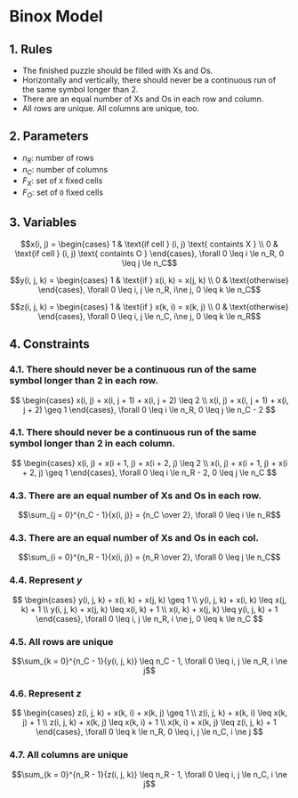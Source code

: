 # Binox Model

## 1. Rules

- The finished puzzle should be filled with Xs and Os.
- Horizontally and vertically, there should never be a continuous run of the same symbol longer than 2.
- There are an equal number of Xs and Os in each row and column.
- All rows are unique. All columns are unique, too.


## 2. Parameters
- $n_R$: number of rows
- $n_C$: number of columns
- $F_X$: set of `X` fixed cells
- $F_O$: set of `O` fixed cells

## 3. Variables

$$x(i, j) = \begin{cases}
    1 & \text{if cell } (i, j) \text{ containts X } \\
    0 & \text{if cell } (i, j) \text{ containts O }
\end{cases}, \forall 0 \leq i \le n_R, 0 \leq j \le n_C$$

$$y(i, j, k) = \begin{cases}
    1 & \text{if } x(i, k) = x(j, k) \\
    0 & \text{otherwise}
\end{cases}, \forall 0 \leq i, j \le n_R, i\ne j, 0 \leq k \le n_C$$

$$z(i, j, k) = \begin{cases}
    1 & \text{if } x(k, i) = x(k, j) \\
    0 & \text{otherwise}
\end{cases}, \forall 0 \leq i, j \le n_C, i\ne j, 0 \leq k \le n_R$$

## 4. Constraints
### 4.1. There should never be a continuous run of the same symbol longer than 2 in each row.
$$
\begin{cases}
    x(i, j) + x(i, j + 1) + x(i, j + 2) \leq 2 \\
    x(i, j) + x(i, j + 1) + x(i, j + 2) \geq 1
\end{cases}, \forall 0 \leq i \le n_R, 0 \leq j \le n_C - 2
$$

### 4.1. There should never be a continuous run of the same symbol longer than 2 in each column.
$$
\begin{cases}
    x(i, j) + x(i + 1, j) + x(i + 2, j) \leq 2 \\
    x(i, j) + x(i + 1, j) + x(i + 2, j) \geq 1
\end{cases}, \forall 0 \leq i \le n_R - 2, 0 \leq j \le n_C
$$

### 4.3. There are an equal number of Xs and Os in each row.
$$\sum_{j = 0}^{n_C - 1}{x(i, j)} = {n_C \over 2}, \forall 0 \leq i \le n_R$$

### 4.3. There are an equal number of Xs and Os in each col.
$$\sum_{i = 0}^{n_R - 1}{x(i, j)} = {n_R \over 2}, \forall 0 \leq j \le n_C$$

### 4.4. Represent $y$
$$
\begin{cases}
    y(i, j, k) + x(i, k) + x(j, k) \geq 1 \\
    y(i, j, k) + x(i, k) \leq x(j, k) + 1 \\
    y(i, j, k) + x(j, k) \leq x(i, k) + 1 \\
    x(i, k) + x(j, k) \leq y(i, j, k) + 1
\end{cases}, \forall 0 \leq i, j \le n_R, i \ne j, 0 \leq k \le n_C
$$

### 4.5. All rows are unique
$$\sum_{k = 0}^{n_C - 1}{y(i, j, k)} \leq n_C - 1, \forall 0 \leq i, j \le n_R, i \ne j$$

### 4.6. Represent $z$
$$
\begin{cases}
    z(i, j, k) + x(k, i) + x(k, j) \geq 1 \\
    z(i, j, k) + x(k, i) \leq x(k, j) + 1 \\
    z(i, j, k) + x(k, j) \leq x(k, i) + 1 \\
    x(k, i) + x(k, j) \leq z(i, j, k) + 1
\end{cases}, \forall 0 \leq k \le n_R, 0 \leq i, j \le n_C, i \ne j
$$

### 4.7. All columns are unique
$$\sum_{k = 0}^{n_R - 1}{z(i, j, k)} \leq n_R - 1, \forall 0 \leq i, j \le n_C, i \ne j$$
